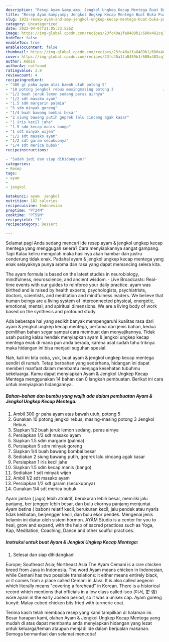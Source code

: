 ```yaml
---
description: "Resep Ayam &amp;amp; Jengkol Ungkep Kecap Mentega Buat Buka Puasa"
title: "Resep Ayam &amp;amp; Jengkol Ungkep Kecap Mentega Buat Buka Puasa"
slug: 1931-resep-ayam-and-amp-jengkol-ungkep-kecap-mentega-buat-buka-puasa
category: Uncategorized
date: 2022-04-07T21:05:23.526Z
image: https://img-global.cpcdn.com/recipes/23fc40a1fa8489b1/680x482cq70/ayam-jengkol-ungkep-kecap-mentega-foto-resep-utama.jpg
hideToc: false
enableToc: true
enableTocContent: false
thumbnail: https://img-global.cpcdn.com/recipes/23fc40a1fa8489b1/680x482cq70/ayam-jengkol-ungkep-kecap-mentega-foto-resep-utama.jpg
cover: https://img-global.cpcdn.com/recipes/23fc40a1fa8489b1/680x482cq70/ayam-jengkol-ungkep-kecap-mentega-foto-resep-utama.jpg
author: Admin
authorAv: notfound
ratingvalue: 3.9
reviewcount: 4
recipeingredient:
- "300 gr paha ayam atas bawah utuh potong 5"
- "10 potong jengkol rebus masingmasing potong 3                      Jengkol Rebus"
- "1/2 buah jeruk lemon sedang peras airnya"
- "1/2 sdt masako ayam"
- "1.5 sdm margarin palmia"
- "5 sdm minyak goreng"
- "1/4 buah bawang bombai besar"
- "2 siung bawang putih geprek lalu cincang agak kasar"
- "1 iris kecil jahe"
- "1.5 sdm kecap manis bango"
- "1 sdt minyak wijen"
- "1/2 sdt masako ayam"
- "1/2 sdt garam secukupnya"
- "1/4 sdt merica bubuk"
recipeinstructions:

- "Sudah jadi dan siap dihidangkan!"
categories:
- Resep
tags:
- ayam
- 
- jengkol

katakunci: ayam  jengkol 
nutrition: 182 calories
recipecuisine: Indonesian
preptime: "PT24M"
cooktime: "PT59M"
recipeyield: "3"
recipecategory: Dessert

---
```



Selamat pagi Anda sedang mencari ide resep ayam &amp; jengkol ungkep kecap mentega yang menggugah selera? Cara menyiapkannya sangat gampang. Tapi Kalau keliru mengolah maka hasilnya akan hambar dan justru cenderung tidak enak. Padahal ayam &amp; jengkol ungkep kecap mentega yang enak selayaknya punya aroma dan rasa yang dapat memancing selera kita.


The ayam formula is based on the latest studies in neurobiology, mindfulness, neuroscience, and ancient wisdom. · Live Broadcasts: Real-time events with our guides to reinforce your daily practice. ayam was birthed and is raised by health experts, psychologists, psychiatrists, doctors, scientists, and meditation and mindfulness leaders. We believe that human beings are a living system of interconnected physical, energetic, emotional, mental, and spiritual dimensions. We are a living body of work based on the synthesis and profound study.

Ada beberapa hal yang sedikit banyak mempengaruhi kualitas rasa dari ayam &amp; jengkol ungkep kecap mentega, pertama dari jenis bahan, kedua pemilihan bahan segar sampai cara membuat dan menyajikannya. Tidak usah pusing kalau hendak menyiapkan ayam &amp; jengkol ungkep kecap mentega enak di mana pun anda berada, karena asal sudah tahu triknya maka hidangan ini bisa menjadi suguhan spesial.


Nah, kali ini kita coba, yuk, buat ayam &amp; jengkol ungkep kecap mentega sendiri di rumah. Tetap berbahan yang sederhana, hidangan ini dapat memberi manfaat dalam membantu menjaga kesehatan tubuhmu sekeluarga. Kamu dapat menyiapkan Ayam &amp; Jengkol Ungkep Kecap Mentega menggunakan 14 bahan dan 0 langkah pembuatan. Berikut ini cara untuk menyiapkan hidangannya.

<!--inarticleads1-->

##### Bahan-bahan dan bumbu yang wajib ada dalam pembuatan Ayam &amp; Jengkol Ungkep Kecap Mentega:

1. Ambil 300 gr paha ayam atas bawah utuh, potong 5
1. Gunakan 10 potong jengkol rebus, masing-masing potong 3                      Jengkol Rebus
1. Siapkan 1/2 buah jeruk lemon sedang, peras airnya
1. Persiapkan 1/2 sdt masako ayam
1. Siapkan 1.5 sdm margarin (palmia)
1. Persiapkan 5 sdm minyak goreng
1. Siapkan 1/4 buah bawang bombai besar
1. Sediakan 2 siung bawang putih, geprek lalu cincang agak kasar
1. Persiapkan 1 iris kecil jahe
1. Siapkan 1.5 sdm kecap manis (bango)
1. Sediakan 1 sdt minyak wijen
1. Ambil 1/2 sdt masako ayam
1. Persiapkan 1/2 sdt garam (secukupnya)
1. Gunakan 1/4 sdt merica bubuk


Ayam jantan ( jago) lebih atraktif, berukuran lebih besar, memiliki jalu panjang, ber jengger lebih besar, dan bulu ekornya panjang menjuntai. Ayam betina ( babon) relatif kecil, berukuran kecil, jalu pendek atau nyaris tidak kelihatan, berjengger kecil, dan bulu ekor pendek. Mengenai jenis kelamin ini diatur oleh sistem hormon. AYÄM Studio is a center for you to heal, grow and expand, with the help of sacred practices such as Yoga, Kap, Meditation, Coaching, Dance and other soulful practices. 

<!--inarticleads2-->

##### Instruksi untuk buat Ayam &amp; Jengkol Ungkep Kecap Mentega:


1. Selesai dan siap dihidangkan!

Europe; Southeast Asia; Northeast Asia The Ayam Cemani is a rare chicken breed from Java in Indonesia. The word Ayam means chicken in Indonesian, while Cemani has two possible translations: it either means entirely black, or it comes from a place called Cemani in Java. It is also called aegeom which literally means &#34;covering a forehead&#34; in Korean. There is a historical record which mentions that officials in a low class called iseo (이서, 吏 胥) wore ayam in the early Joseon period, so it was a unisex cap. Ayam goreng kunyit: Malay cubed chicken bits fried with turmeric coat. 

Terima kasih telah membaca resep yang kami tampilkan di halaman ini. Besar harapan kami, olahan Ayam &amp; Jengkol Ungkep Kecap Mentega yang mudah di atas dapat membantu anda menyiapkan hidangan yang lezat untuk keluarga/teman ataupun menjadi ide dalam berjualan makanan. Semoga bermanfaat dan selamat mencoba!
